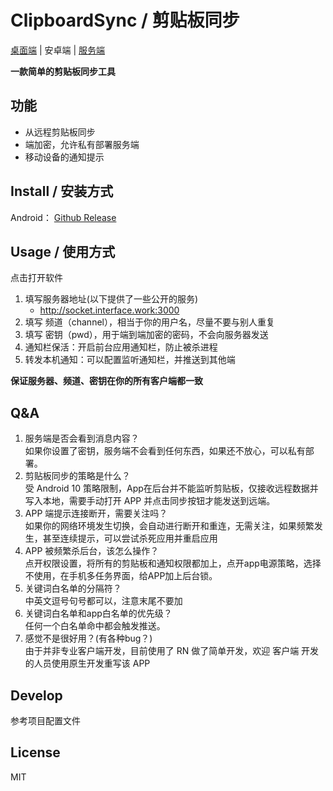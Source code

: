 # ClipboardSync / 剪贴板同步

[桌面端](https://github.com/clipboard-sync/client-desktop#clipboardsync--剪贴板同步) | 安卓端 | [服务端](https://github.com/clipboard-sync/socket-server#clipboardsync--剪贴板同步)  


**一款简单的剪贴板同步工具**

## 功能

- 从远程剪贴板同步
- 端加密，允许私有部署服务端
- 移动设备的通知提示

## Install / 安装方式

Android： [Github Release](https://github.com/clipboard-sync/client-rn/releases)

## Usage / 使用方式

点击打开软件

1. 填写服务器地址(以下提供了一些公开的服务)
    - http://socket.interface.work:3000
2. 填写 频道（channel），相当于你的用户名，尽量不要与别人重复
3. 填写 密钥（pwd），用于端到端加密的密码，不会向服务器发送
4. 通知栏保活：开启前台应用通知栏，防止被杀进程
5. 转发本机通知：可以配置监听通知栏，并推送到其他端

**保证服务器、频道、密钥在你的所有客户端都一致**

## Q&A

1. 服务端是否会看到消息内容？  
    如果你设置了密钥，服务端不会看到任何东西，如果还不放心，可以私有部署。  
1. 剪贴板同步的策略是什么？  
    受 Android 10 策略限制，App在后台并不能监听剪贴板，仅接收远程数据并写入本地，需要手动打开 APP 并点击同步按钮才能发送到远端。  
1. APP 端提示连接断开，需要关注吗？  
    如果你的网络环境发生切换，会自动进行断开和重连，无需关注，如果频繁发生，甚至连续提示，可以尝试杀死应用并重启应用  
1. APP 被频繁杀后台，该怎么操作？  
    点开权限设置，将所有的剪贴板和通知权限都加上，点开app电源策略，选择不使用，在手机多任务界面，给APP加上后台锁。
1. 关键词白名单的分隔符？  
    中英文逗号句号都可以，注意末尾不要加
1. 关键词白名单和app白名单的优先级？  
    任何一个白名单命中都会触发推送。
1. 感觉不是很好用？(有各种bug？)  
    由于并非专业客户端开发，目前使用了 RN 做了简单开发，欢迎 客户端 开发的人员使用原生开发重写该 APP


## Develop

参考项目配置文件

## License

MIT

